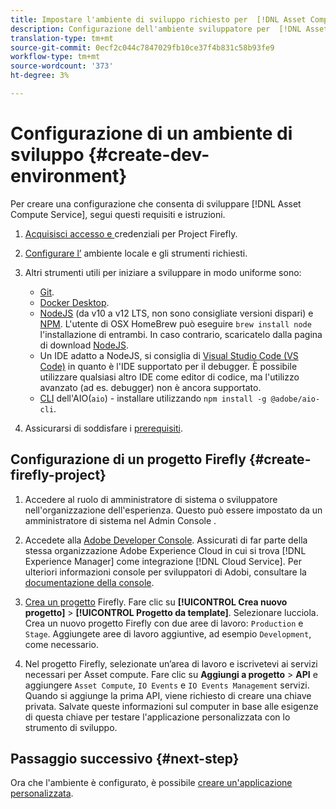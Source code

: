 ```yaml
---
title: Impostare l'ambiente di sviluppo richiesto per  [!DNL Asset Compute Service].
description: Configurazione dell'ambiente sviluppatore per  [!DNL Asset Compute Service] iniziare a creare e testare codice personalizzato.
translation-type: tm+mt
source-git-commit: 0ecf2c044c7847029fb10ce37f4b831c58b93fe9
workflow-type: tm+mt
source-wordcount: '373'
ht-degree: 3%

---
```



# Configurazione di un ambiente di sviluppo {#create-dev-environment}

Per creare una configurazione che consenta di sviluppare [!DNL Asset Compute Service], segui questi requisiti e istruzioni.

1. [Acquisisci accesso e ](https://github.com/AdobeDocs/project-firefly/blob/master/getting_started/setup.md#acquire-access-and-credentials) credenziali per Project Firefly.

1. [Configurare l’](https://github.com/AdobeDocs/project-firefly/blob/master/getting_started/setup.md#local-environment-set-up) ambiente locale e gli strumenti richiesti.

1. Altri strumenti utili per iniziare a sviluppare in modo uniforme sono:

   * [Git](https://git-scm.com/).
   * [Docker Desktop](https://www.docker.com/get-started).
   * [NodeJS](https://nodejs.org) (da v10 a v12 LTS, non sono consigliate versioni dispari) e  [NPM](https://www.npmjs.com). L&#39;utente di OSX HomeBrew può eseguire `brew install node` l&#39;installazione di entrambi. In caso contrario, scaricatelo dalla pagina di download [NodeJS](https://nodejs.org/it/).
   * Un IDE adatto a NodeJS, si consiglia di [Visual Studio Code (VS Code)](https://code.visualstudio.com) in quanto è l&#39;IDE supportato per il debugger. È possibile utilizzare qualsiasi altro IDE come editor di codice, ma l&#39;utilizzo avanzato (ad es. debugger) non è ancora supportato.
   * [CLI](https://github.com/adobe/aio-cli)  dell&#39;AIO(`aio`) - installare utilizzando  `npm install -g @adobe/aio-cli`.

1. Assicurarsi di soddisfare i [prerequisiti](/help/understand-extensibility.md#prerequisites-and-provisioning).

## Configurazione di un progetto Firefly {#create-firefly-project}

1. Accedere al ruolo di amministratore di sistema o sviluppatore nell&#39;organizzazione dell&#39;esperienza. Questo può essere impostato da un amministratore di sistema nel Admin Console [](https://adminconsole.adobe.com/overview).

1. Accedete alla [ Adobe Developer Console](https://console.adobe.io/). Assicurati di far parte della stessa organizzazione Adobe Experience Cloud in cui si trova [!DNL Experience Manager] come integrazione [!DNL Cloud Service]. Per ulteriori informazioni  console per sviluppatori di Adobi, consultare la [documentazione della console](https://www.adobe.io/apis/experienceplatform/console/docs.html).

1. [Crea un progetto](https://www.adobe.io/apis/experienceplatform/project-firefly/docs.html#!AdobeDocs/project-firefly/master/getting_started/first_app.md) Firefly. Fare clic su **[!UICONTROL Crea nuovo progetto]** > **[!UICONTROL Progetto da template]**. Selezionare lucciola. Crea un nuovo progetto Firefly con due aree di lavoro: `Production` e `Stage`. Aggiungete aree di lavoro aggiuntive, ad esempio `Development`, come necessario.

1. Nel progetto Firefly, selezionate un’area di lavoro e iscrivetevi ai servizi necessari per  Asset compute. Fare clic su **Aggiungi a progetto** > **API** e aggiungere `Asset Compute`, `IO Events` e `IO Events Management` servizi. Quando si aggiunge la prima API, viene richiesto di creare una chiave privata. Salvate queste informazioni sul computer in base alle esigenze di questa chiave per testare l&#39;applicazione personalizzata con lo strumento di sviluppo.

## Passaggio successivo {#next-step}

Ora che l&#39;ambiente è configurato, è possibile [creare un&#39;applicazione personalizzata](develop-custom-application.md).

<!-- TBD items for later:
 
* Any steps in the beginning that lead to gotchas later should be called out for caution? For example,
  * don't change some defaults initially
  * know risks when deviating from standard path
  * naming conventions to follow
  * Retrieve and format credentials (YAML file details)
-->
